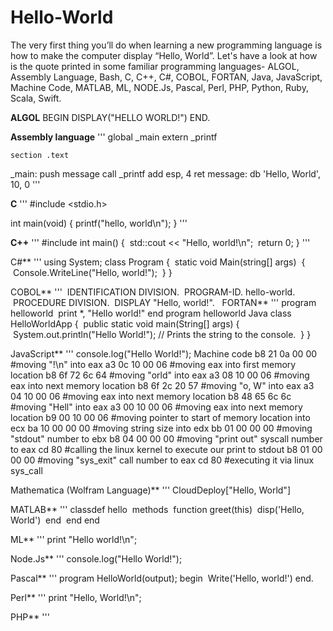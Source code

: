 # Hello-World
The very first thing you’ll do when learning a new programming language is how to make the computer display “Hello, World”.
Let's have a look at how is the quote printed in some familiar programming languages-  ALGOL, Assembly Language, Bash, C, C++, C#, COBOL, FORTAN, Java, JavaScript, Machine Code, MATLAB, ML, NODE.Js, Pascal, Perl, PHP, Python, Ruby, Scala, Swift.

**ALGOL**
BEGIN DISPLAY("HELLO WORLD!") END.

**Assembly language**
'''
global  _main
    extern  _printf

    section .text
_main:
    push    message
    call    _printf
    add     esp, 4
    ret
message:
    db  'Hello, World', 10, 0
'''

**C**
'''
#include <stdio.h>

int main(void)
{
    printf("hello, world\n");
}
'''

**C++**
'''
#include <iostream>
int main()
{
 std::cout << "Hello, world!\n";
 return 0;
}
'''
  
C#**
'''
using System;
class Program
{
 static void Main(string[] args)
 {
 Console.WriteLine("Hello, world!");
 }
}

COBOL**
'''
 IDENTIFICATION DIVISION.
 PROGRAM-ID. hello-world.
 PROCEDURE DIVISION.
 DISPLAY "Hello, world!".
 
FORTAN**
'''
program helloworld
 print *, "Hello world!"
end program helloworld
Java
class HelloWorldApp {
 public static void main(String[] args) {
 System.out.println("Hello World!"); // Prints the string to the console.
 }
}

JavaScript**
'''
console.log("Hello World!");
Machine code
b8 21 0a 00 00 #moving "!\n" into eax
a3 0c 10 00 06 #moving eax into first memory location
b8 6f 72 6c 64 #moving "orld" into eax
a3 08 10 00 06 #moving eax into next memory location
b8 6f 2c 20 57 #moving "o, W" into eax
a3 04 10 00 06 #moving eax into next memory location
b8 48 65 6c 6c #moving "Hell" into eax
a3 00 10 00 06 #moving eax into next memory location
b9 00 10 00 06 #moving pointer to start of memory location into ecx
ba 10 00 00 00 #moving string size into edx
bb 01 00 00 00 #moving "stdout" number to ebx
b8 04 00 00 00 #moving "print out" syscall number to eax
cd 80 #calling the linux kernel to execute our print to stdout
b8 01 00 00 00 #moving "sys_exit" call number to eax
cd 80 #executing it via linux sys_call

Mathematica (Wolfram Language)**
'''
CloudDeploy["Hello, World"]

MATLAB**
'''
classdef hello
 methods
 function greet(this)
 disp('Hello, World')
 end
 end
end

ML**
'''
print "Hello world!\n";

Node.Js**
'''
console.log("Hello World!");

Pascal**
'''
program HelloWorld(output);
begin
 Write('Hello, world!')
end.

Perl**
'''
print "Hello, World!\n";

PHP**
'''
<?php echo "Hello, World";

Python**
'''
print("Hello World")

Ruby**
'''
puts 'Hello World!'

Rust**
'''
fn main() {
 println!("Hello, world!");
}
'''

Scala**
'''
object HelloWorld extends App {
 println("Hello, World!")
 }
'''
 
Swift**
'''
println("Hello, world!")
'''

